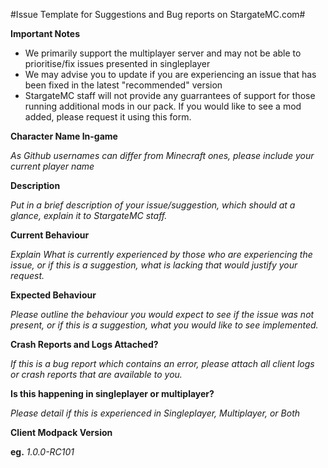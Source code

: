 #Issue Template for Suggestions and Bug reports on StargateMC.com#

**Important Notes**

- We primarily support the multiplayer server and may not be able to prioritise/fix issues presented in singleplayer
- We may advise you to update if you are experiencing an issue that has been fixed in the latest "recommended" version
- StargateMC staff will not provide any guarrantees of support for those running additional mods in our pack. If you would like to see a mod added, please request it using this form.

**Character Name In-game**

*As Github usernames can differ from Minecraft ones, please include your current player name*

**Description**

*Put in a brief description of your issue/suggestion, which should at a glance, explain it to StargateMC staff.*

**Current Behaviour**

*Explain What is currently experienced by those who are experiencing the issue, or if this is a suggestion, what is lacking that would justify your request.*

**Expected Behaviour**

*Please outline the behaviour you would expect to see if the issue was not present, or if this is a suggestion, what you would like to see implemented.*

**Crash Reports and Logs Attached?**

*If this is a bug report which contains an error, please attach all client logs or crash reports that are available to you.*

**Is this happening in singleplayer or multiplayer?**

*Please detail if this is experienced in Singleplayer, Multiplayer, or Both*

**Client Modpack Version**

**eg.** *1.0.0-RC101*

